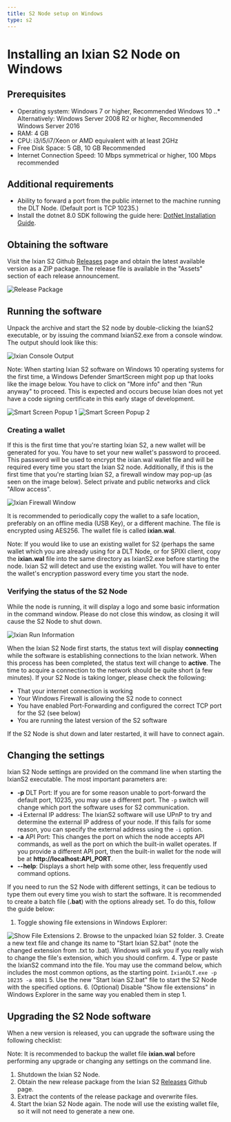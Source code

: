 ```yaml
---
title: S2 Node setup on Windows
type: s2
---
```


# Installing an Ixian S2 Node on Windows

## Prerequisites

* Operating system: Windows 7 or higher, Recommended Windows 10
..* Alternatively: Windows Server 2008 R2 or higher, Recommended Windows Server 2016
* RAM: 4 GB
* CPU: i3/i5/i7/Xeon or AMD equivalent with at least 2GHz
* Free Disk Space: 5 GB, 10 GB Recommended
* Internet Connection Speed: 10 Mbps symmetrical or higher, 100 Mbps recommended

## Additional requirements
* Ability to forward a port from the public internet to the machine running the DLT Node. (Default port is TCP 10235.)
* Install the dotnet 8.0 SDK following the guide here: [DotNet Installation Guide](https://learn.microsoft.com/en-us/dotnet/core/install/windows#net-installer).

## Obtaining the software
Visit the Ixian S2 Github [Releases](https://github.com/ProjectIxian/Ixian-S2/releases) page and obtain the latest available version as a ZIP package. The release file is available in the "Assets" section of each release announcement.

![Release Package](https://projectixian.github.io/assets/images/guide_win_s2_1.png)

## Running the software

Unpack the archive and start the S2 node by double-clicking the IxianS2 executable, or by issuing the command IxianS2.exe from a console window.
The output should look like this:

![Ixian Console Output](https://projectixian.github.io/assets/images/guide_win_s2_2.png)

Note: When starting Ixian S2 software on Windows 10 operating systems for the first time, a Windows Defender SmartScreen might pop up that looks like the image below. You have to click on "More info" and then "Run anyway" to proceed.
This is expected and occurs becuse Ixian does not yet have a code signing certificate in this early stage of development.

![Smart Screen Popup 1](https://projectixian.github.io/assets/images/guide_win_3.png)
![Smart Screen Popup 2](https://projectixian.github.io/assets/images/guide_win_s2_4.png)

### Creating a wallet

If this is the first time that you're starting Ixian S2, a new wallet will be generated for you. You have to set your new wallet's password to proceed. This password will be used to encrypt the ixian.wal wallet file and will be required every time you start the Ixian S2 node.
Additionally, if this is the first time that you're starting Ixian S2, a firewall window may pop-up (as seen on the image below). Select private and public networks and click "Allow access".

![Ixian Firewall Window](https://projectixian.github.io/assets/images/guide_win_s2_5.png)

It is recommended to periodically copy the wallet to a safe location, preferably on an offline media (USB Key), or a different machine. The file is encrypted using AES256.
The wallet file is called **ixian.wal**.

Note: If you would like to use an existing wallet for S2 (perhaps the same wallet which you are already using for a DLT Node, or for SPIXI client, copy the **ixian.wal** file into the same directory as IxianS2.exe before starting the node. Ixian S2 will detect and use the existing wallet. You will have to enter the wallet's encryption password every time you start the node.

### Verifying the status of the S2 Node

While the node is running, it will display a logo and some basic information in the command window. Please do not close this window, as closing it will cause the S2 Node to shut down.

![Ixian Run Information](https://projectixian.github.io/assets/images/guide_win_s2_6.png)

When the Ixian S2 Node first starts, the status text will display **connecting** while the software is establishing connections to the Ixian network. When this process has been completed, the status text will change to **active**. The time to acquire a connection to the network should be quite short (a few minutes). If your S2 Node is taking longer, please check the following:
* That your internet connection is working
* Your Windows Firewall is allowing the S2 node to connect
* You have enabled Port-Forwarding and configured the correct TCP port for the S2 (see below)
* You are running the latest version of the S2 software

If the S2 Node is shut down and later restarted, it will have to connect again.


## Changing the settings

Ixian S2 Node settings are provided on the command line when starting the IxianS2 executable. The most important parameters are:
* **-p** DLT Port: If you are for some reason unable to port-forward the default port, 10235, you may use a different port. The `-p` switch will change which port the software uses for S2 communication.
* **-i** External IP address: The IxianS2 software will use UPnP to try and determine the external IP address of your node. If this fails for some reason, you can specify the external address using the `-i` option.
* **-a** API Port: This changes the port on which the node accepts API commands, as well as the port on which the built-in wallet operates. If you provide a different API port, then the built-in wallet for the node will be at **http://localhost:API_PORT**.
* **--help**: Displays a short help with some other, less frequently used command options.

If you need to run the S2 Node with different settings, it can be tedious to type them out every time you wish to start the software. It is recommended to create a batch file (**.bat**) with the options already set. To do this, follow the guide below:

1. Toggle showing file extensions in Windows Explorer:

![Show File Extensions](https://projectixian.github.io/assets/images/guide_win_8.png)
2. Browse to the unpacked Ixian S2 folder.
3. Create a new text file and change its name to "Start Ixian S2.bat" (note the changed extension from .txt to .bat). Windows will ask you if you really wish to change the file's extension, which you should confirm.
4. Type or paste the IxianS2 command into the file. You may use the command below, which includes the most common options, as the starting point.
`IxianDLT.exe -p 10235 -a 8081`
5. Use the new "Start Ixian S2.bat" file to start the S2 Node with the specified options.
6. (Optional) Disable "Show file extensions" in Windows Explorer in the same way you enabled them in step 1.


## Upgrading the S2 Node software

When a new version is released, you can upgrade the software using the following checklist:

Note: It is recommended to backup the wallet file **ixian.wal** before performing any upgrade or changing any settings on the command line.

1. Shutdown the Ixian S2 Node.
2. Obtain the new release package from the Ixian S2 [Releases](https://github.com/ProjectIxian/Ixian-S2/releases) Github page.
3. Extract the contents of the release package and overwrite files.
4. Start the Ixian S2 Node again. The node will use the existing wallet file, so it will not need to generate a new one.

